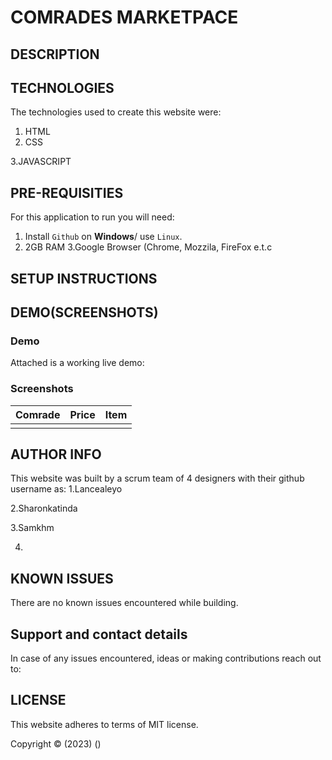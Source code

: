 # COMRADES MARKETPACE

## DESCRIPTION


## TECHNOLOGIES

The technologies used to create this website were:

1. HTML
2. CSS

3.JAVASCRIPT
## PRE-REQUISITIES

For this application to run you will need:

1. Install `Github` on **Windows**/ use `Linux`.
2. 2GB RAM
3.Google Browser (Chrome, Mozzila, FireFox e.t.c
## SETUP INSTRUCTIONS

## DEMO(SCREENSHOTS)

### Demo
Attached is a working live demo: 

### Screenshots
| Comrade | Price | Item |
|---------|-------|------|
|![]()|![]()|![]()|

## AUTHOR INFO

This website was built by a scrum team of 4 designers with their github username as:
1.Lancealeyo


2.Sharonkatinda


3.Samkhm


4.

## KNOWN ISSUES

There are no known issues encountered while building.

## Support and contact details

In case of any issues encountered, ideas or making contributions reach out to:

[]()

## LICENSE

This website adheres to terms of MIT license.

Copyright &copy; (2023) ()




